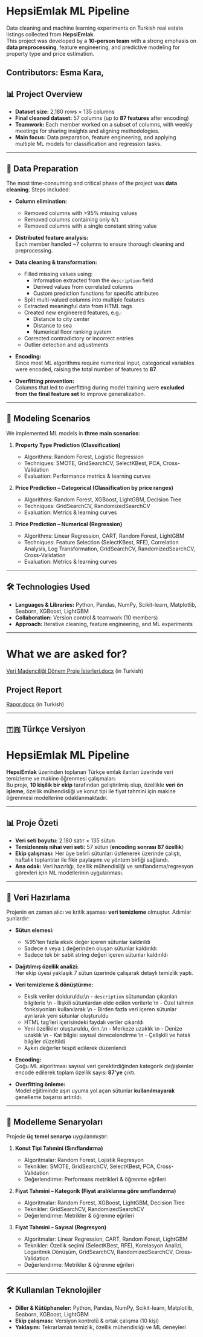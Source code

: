 # HepsiEmlak ML Pipeline

Data cleaning and machine learning experiments on Turkish real estate listings collected from **HepsiEmlak**.  
This project was developed by a **10-person team** with a strong emphasis on **data preprocessing**, feature engineering, and predictive modeling for property type and price estimation.

Contributors: Esma Kara, 
---

## 📊 Project Overview
- **Dataset size:** 2,180 rows × 135 columns  
- **Final cleaned dataset:** 57 columns (up to **87 features** after encoding)  
- **Teamwork:** Each member worked on a subset of columns, with weekly meetings for sharing insights and aligning methodologies.  
- **Main focus:** Data preparation, feature engineering, and applying multiple ML models for classification and regression tasks.  

---

## 🧹 Data Preparation
The most time-consuming and critical phase of the project was **data cleaning**. Steps included:

- **Column elimination:**  
  - Removed columns with >95% missing values  
  - Removed columns containing only `0`/`1`  
  - Removed columns with a single constant string value  

- **Distributed feature analysis:**  
  Each member handled ~7 columns to ensure thorough cleaning and preprocessing.  

- **Data cleaning & transformation:**  
  - Filled missing values using:
    - Information extracted from the `description` field  
    - Derived values from correlated columns  
    - Custom prediction functions for specific attributes  
  - Split multi-valued columns into multiple features  
  - Extracted meaningful data from HTML tags  
  - Created new engineered features, e.g.:
    - Distance to city center  
    - Distance to sea  
    - Numerical floor ranking system  
  - Corrected contradictory or incorrect entries  
  - Outlier detection and adjustments  

- **Encoding:**  
  Since most ML algorithms require numerical input, categorical variables were encoded, raising the total number of features to **87**.  

- **Overfitting prevention:**  
  Columns that led to overfitting during model training were **excluded from the final feature set** to improve generalization.  

---

## 🤖 Modeling Scenarios
We implemented ML models in **three main scenarios**:

1. **Property Type Prediction (Classification)**  
   - Algorithms: Random Forest, Logistic Regression  
   - Techniques: SMOTE, GridSearchCV, SelectKBest, PCA, Cross-Validation  
   - Evaluation: Performance metrics & learning curves  

2. **Price Prediction – Categorical (Classification by price ranges)**  
   - Algorithms: Random Forest, XGBoost, LightGBM, Decision Tree  
   - Techniques: GridSearchCV, RandomizedSearchCV  
   - Evaluation: Metrics & learning curves  

3. **Price Prediction – Numerical (Regression)**  
   - Algorithms: Linear Regression, CART, Random Forest, LightGBM  
   - Techniques: Feature Selection (SelectKBest, RFE), Correlation Analysis, Log Transformation, GridSearchCV, RandomizedSearchCV, Cross-Validation  
   - Evaluation: Metrics & learning curves  

---

## 🛠️ Technologies Used
- **Languages & Libraries:** Python, Pandas, NumPy, Scikit-learn, Matplotlib, Seaborn, XGBoost, LightGBM  
- **Collaboration:** Version control & teamwork (10 members)  
- **Approach:** Iterative cleaning, feature engineering, and ML experiments  

---

# What we are asked for?
[Veri Madenciliği Dönem Proje İsterleri.docx](https://github.com/user-attachments/files/22122002/Veri.Madenciligi.Donem.Proje.Isterleri.docx) (in Turkish)

## Project Report 
[Rapor.docx](https://github.com/user-attachments/files/22122039/Rapor.docx) (in Turkish)



---

## 🇹🇷 Türkçe Versiyon

# HepsiEmlak ML Pipeline

**HepsiEmlak** üzerinden toplanan Türkçe emlak ilanları üzerinde veri temizleme ve makine öğrenmesi çalışmaları.  
Bu proje, **10 kişilik bir ekip** tarafından geliştirilmiş olup, özellikle **veri ön işleme**, özellik mühendisliği ve konut tipi ile fiyat tahmini için makine öğrenmesi modellerine odaklanmaktadır.

---

## 📊 Proje Özeti
- **Veri seti boyutu:** 2.180 satır × 135 sütun  
- **Temizlenmiş nihai veri seti:** 57 sütun (**encoding sonrası 87 özellik**)  
- **Ekip çalışması:** Her üye belirli sütunları üstlenerek üzerinde çalıştı, haftalık toplantılar ile fikir paylaşımı ve yöntem birliği sağlandı.  
- **Ana odak:** Veri hazırlığı, özellik mühendisliği ve sınıflandırma/regresyon görevleri için ML modellerinin uygulanması.  

---

## 🧹 Veri Hazırlama
Projenin en zaman alıcı ve kritik aşaması **veri temizleme** olmuştur. Adımlar şunlardır:

- **Sütun elemesi:**  
  - %95’ten fazla eksik değer içeren sütunlar kaldırıldı  
  - Sadece `0` veya `1` değerinden oluşan sütunlar kaldırıldı  
  - Sadece tek bir sabit string değeri içeren sütunlar kaldırıldı  

- **Dağıtılmış özellik analizi:**  
  Her ekip üyesi yaklaşık 7 sütun üzerinde çalışarak detaylı temizlik yaptı.  

- **Veri temizleme & dönüştürme:**  
  - Eksik veriler dolduruldu:\n    - `description` sütunundan çıkarılan bilgilerle  \n    - İlişkili sütunlardan elde edilen verilerle  \n    - Özel tahmin fonksiyonları kullanılarak  \n  - Birden fazla veri içeren sütunlar ayrılarak yeni sütunlar oluşturuldu  
  - HTML tag’leri içerisindeki faydalı veriler çıkarıldı  
  - Yeni özellikler oluşturuldu, örn.:\n    - Merkeze uzaklık  \n    - Denize uzaklık  \n    - Kat bilgisi sayısal derecelendirme  \n  - Çelişkili ve hatalı bilgiler düzeltildi  
  - Aykırı değerler tespit edilerek düzenlendi  

- **Encoding:**  
  Çoğu ML algoritması sayısal veri gerektirdiğinden kategorik değişkenler encode edilerek toplam özellik sayısı **87’ye** çıktı.  

- **Overfitting önleme:**  
  Model eğitiminde aşırı uyuma yol açan sütunlar **kullanılmayarak** genelleme başarısı artırıldı.  

---

## 🤖 Modelleme Senaryoları
Projede **üç temel senaryo** uygulanmıştır:

1. **Konut Tipi Tahmini (Sınıflandırma)**  
   - Algoritmalar: Random Forest, Lojistik Regresyon  
   - Teknikler: SMOTE, GridSearchCV, SelectKBest, PCA, Cross-Validation  
   - Değerlendirme: Performans metrikleri & öğrenme eğrileri  

2. **Fiyat Tahmini – Kategorik (Fiyat aralıklarına göre sınıflandırma)**  
   - Algoritmalar: Random Forest, XGBoost, LightGBM, Decision Tree  
   - Teknikler: GridSearchCV, RandomizedSearchCV  
   - Değerlendirme: Metrikler & öğrenme eğrileri  

3. **Fiyat Tahmini – Sayısal (Regresyon)**  
   - Algoritmalar: Linear Regression, CART, Random Forest, LightGBM  
   - Teknikler: Özellik seçimi (SelectKBest, RFE), Korelasyon Analizi, Logaritmik Dönüşüm, GridSearchCV, RandomizedSearchCV, Cross-Validation  
   - Değerlendirme: Metrikler & öğrenme eğrileri  

---

## 🛠️ Kullanılan Teknolojiler
- **Diller & Kütüphaneler:** Python, Pandas, NumPy, Scikit-learn, Matplotlib, Seaborn, XGBoost, LightGBM  
- **Ekip çalışması:** Versiyon kontrolü & ortak çalışma (10 kişi)  
- **Yaklaşım:** Tekrarlamalı temizlik, özellik mühendisliği ve ML deneyleri  
